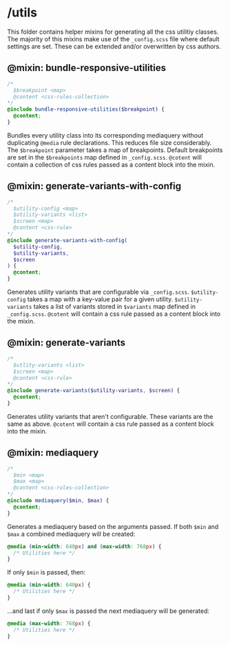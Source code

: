 # /utils

This folder contains helper mixins for generating all the css utilitiy classes.
The majority of this mixins make use of the `_config.scss` file where default
settings are set. These can be extended and/or overwritten by css authors.

## @mixin: bundle-responsive-utilities

```scss
/*
  $breakpoint <map>
  @content <css-rules-collection>
*/
@include bundle-responsive-utilities($breakpoint) {
  @content;
}
```

Bundles every utility class into its corresponding mediaquery without duplicating
`@media` rule declarations. This reduces file size considerably. The
`$breakpoint` parameter takes a map of breakpoints. Default breakpoints are set
in the `$breakpoints` map defined in `_config.scss`. `@cotent` will contain a
collection of css rules passed as a content block into the mixin.

## @mixin: generate-variants-with-config

```scss
/*
  $utility-config <map>
  $utility-variants <list>
  $screen <map>
  @content <css-rule>
*/
@include generate-variants-with-config(
  $utility-config,
  $utility-variants,
  $screen
) {
  @content;
}
```

Generates utility variants that are configurable via `_config.scss`.
`$utility-config` takes a map with a key-value pair for a given utility.
`$utility-variants` takes a list of variants stored in `$variants` map defined
in `_config.scss`. `@cotent` will contain a css rule passed as a content block
into the mixin.

## @mixin: generate-variants

```scss
/*
  $utlity-variants <list>
  $screen <map>
  @content <css-rule>
*/
@include generate-variants($utility-variants, $screen) {
  @content;
}
```

Generates utility variants that aren't configurable. These variants are the same
as above. `@cotent` will contain a css rule passed as a content block into the
mixin.

## @mixin: mediaquery

```scss
/*
  $min <map>
  $max <map>
  @content <css-rules-collection>
*/
@include mediaquery($min, $max) {
  @content;
}
```

Generates a mediaquery based on the arguments passed. If both `$min` and `$max`
a combined mediaquery will be created:

```scss
@media (min-width: 640px) and (max-width: 768px) {
  /* Utilities here */
}
```

If only `$min` is passed, then:

```scss
@media (min-width: 640px) {
  /* Utilities here */
}
```

...and last if only `$max` is passed the next mediaquery will be generated:

```scss
@media (max-width: 768px) {
  /* Utilities here */
}
```
